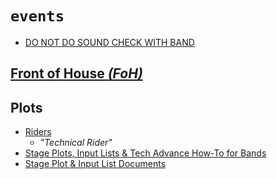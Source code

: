 # `events`


  - [DO NOT DO SOUND CHECK WITH BAND](https://youtu.be/_eFZxi53Q6s?t=1672)

## [Front of House _(FoH)_](https://www.youtube.com/watch?v=qqj_aEx3tI4)


## Plots

  - [Riders](https://en.wikipedia.org/wiki/Rider_(theater))
    - _"Technical Rider"_
  - [Stage Plots, Input Lists & Tech Advance How-To for Bands](https://www.youtube.com/watch?v=0LhH3AUl5Rs)
  - [Stage Plot & Input List Documents](https://www.youtube.com/watch?v=txOoZ-ycsCs)


